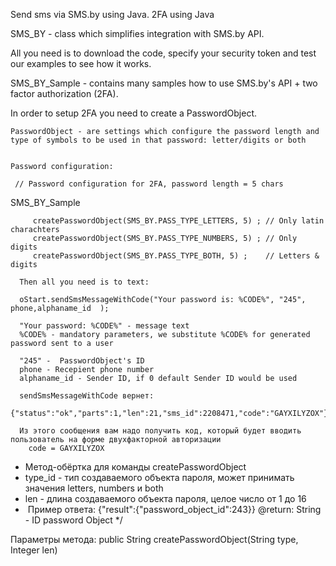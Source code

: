 
Send sms via SMS.by using Java. 2FA using Java


SMS_BY - class which simplifies integration with SMS.by API. 

All you need is to download the code, specify your security token and test our examples to see how it works. 

SMS_BY_Sample - contains many samples how to use  SMS.by's API + two factor authorization (2FA). 

In order to setup 2FA you need to create a PasswordObject. 


    PasswordObject - are settings which configure the password length and type of symbols to be used in that password: letter/digits or both


    Password configuration:

     // Password configuration for 2FA, password length = 5 chars 
SMS_BY_Sample

         createPasswordObject(SMS_BY.PASS_TYPE_LETTERS, 5) ; // Only latin charachters 
         createPasswordObject(SMS_BY.PASS_TYPE_NUMBERS, 5) ; // Only digits
         createPasswordObject(SMS_BY.PASS_TYPE_BOTH, 5) ;    // Letters & digits

      Then all you need is to text:

      oStart.sendSmsMessageWithCode("Your password is: %CODE%", "245", phone,alphaname_id  );

      "Your password: %CODE%" - message text
      %CODE% - mandatory parameters, we substitute %CODE% for generated password sent to a user 
    
      "245" -  PasswordObject's ID 
      phone - Recepient phone number
      alphaname_id - Sender ID, if 0 default Sender ID would be used

      sendSmsMessageWithCode вернет:
        {"status":"ok","parts":1,"len":21,"sms_id":2208471,"code":"GAYXILYZOX"}

      Из этого сообщения вам надо получить код, который будет вводить пользователь на форме двухфакторной авторизации
        code = GAYXILYZOX

   * Метод-обёртка для команды createPasswordObject
   * type_id - тип создаваемого объекта пароля, может принимать значения letters, numbers и both
   * len - длина создаваемого объекта пароля, целое число от 1 до 16
   *  Пример ответа: {"result":{"password_object_id":243}}
      @return: String - ID password Object
   */
 
 Параметры метода: 
 public String createPasswordObject(String type, Integer len)
